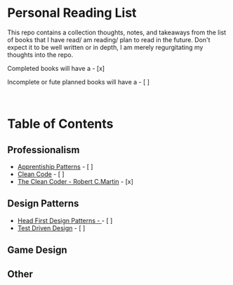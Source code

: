 # Personal Reading List

This repo contains a collection thoughts, notes, and takeaways from the list of books that I have read/ am reading/ plan to read in the future.
Don't expect it to be well written or in depth, I am merely regurgitating my thoughts into the repo.

Completed books will have a - [x]

Incomplete or fute planned books will have a - [ ]

<br>

# Table of Contents

## Professionalism 

- [Apprentiship Patterns](books/ApprentishipPatterns.md) - [ ]
- [Clean Code](books/CleanCode.md) - [ ]
- [The Clean Coder - Robert C.Martin](books/TheCleanCoder.md) - [x]

## Design Patterns

- [Head First Design Patterns - ](books/HeadFirstDesignPatterns.md) - [ ]
- [Test Driven Design](books/TestDrivenDesign.md) - [ ]

## Game Design

## Other